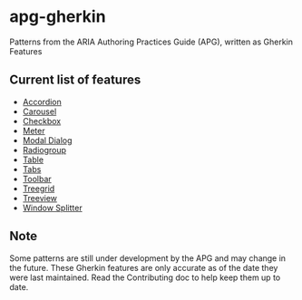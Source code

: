 # apg-gherkin

Patterns from the ARIA Authoring Practices Guide (APG), written as Gherkin Features

## Current list of features

* [Accordion](features/accordion.feature)
* [Carousel](features/carousel.feature)
* [Checkbox](features/checkbox.feature)
* [Meter](features/meter.feature)
* [Modal Dialog](features/modal-dialog.feature)
* [Radiogroup](features/radiogroup.feature)
* [Table](features/table.feature)
* [Tabs](features/tabs.feature)
* [Toolbar](features/toolbar.feature)
* [Treegrid](features/treegrid.feature)
* [Treeview](features/treeview.feature)
* [Window Splitter](features/window-splitter.feature)

## Note

Some patterns are still under development by the APG and may change in the future.
These Gherkin features are only accurate as of the date they were last maintained.
Read the Contributing doc to help keep them up to date.